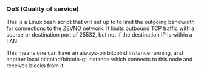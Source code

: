 ### QoS (Quality of service) ###

This is a Linux bash script that will set up tc to limit the outgoing bandwidth for connections to the ZEVNO network. It limits outbound TCP traffic with a source or destination port of 25532, but not if the destination IP is within a LAN.

This means one can have an always-on bitcoind instance running, and another local bitcoind/bitcoin-qt instance which connects to this node and receives blocks from it.
